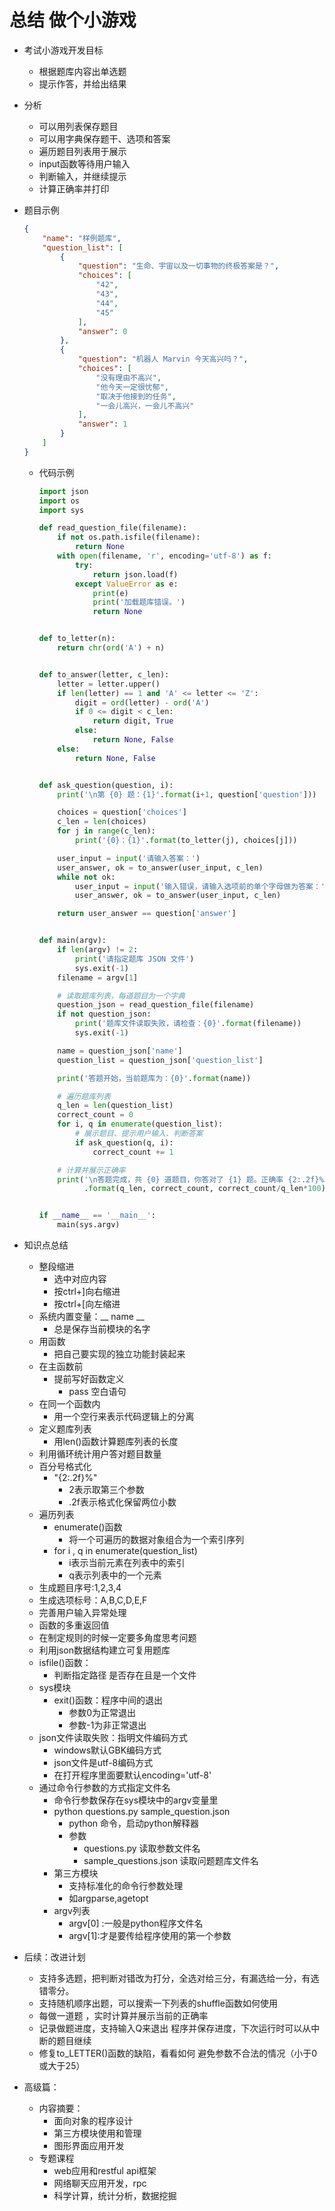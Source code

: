 # 总结 做个小游戏 

- 考试小游戏开发目标

  - 根据题库内容出单选题 
  - 提示作答，并给出结果

- 分析

  - 可以用列表保存题目
  - 可以用字典保存题干、选项和答案
  - 遍历题目列表用于展示
  - input函数等待用户输入
  - 判断输入，并继续提示
  - 计算正确率并打印

- 题目示例

  ```json
  {
      "name": "样例题库",
      "question_list": [
          {
              "question": "生命、宇宙以及一切事物的终极答案是？",
              "choices": [
                  "42",
                  "43",
                  "44",
                  "45"
              ],
              "answer": 0
          },
          {
              "question": "机器人 Marvin 今天高兴吗？",
              "choices": [
                  "没有理由不高兴",
                  "他今天一定很忧郁",
                  "取决于他接到的任务",
                  "一会儿高兴，一会儿不高兴"
              ],
              "answer": 1
          }
      ]
  }
  ```

  - 代码示例

    ```python
    import json
    import os
    import sys
    
    def read_question_file(filename):
        if not os.path.isfile(filename):
            return None
        with open(filename, 'r', encoding='utf-8') as f:
            try:
                return json.load(f)
            except ValueError as e:
                print(e)
                print('加载题库错误。')
                return None
    
    
    def to_letter(n):
        return chr(ord('A') + n)
    
    
    def to_answer(letter, c_len):
        letter = letter.upper()
        if len(letter) == 1 and 'A' <= letter <= 'Z':
            digit = ord(letter) - ord('A')
            if 0 <= digit < c_len:
                return digit, True
            else:
                return None, False
        else:
            return None, False
    
    
    def ask_question(question, i):
        print('\n第 {0} 题：{1}'.format(i+1, question['question']))
    
        choices = question['choices']
        c_len = len(choices)
        for j in range(c_len):
            print('{0}：{1}'.format(to_letter(j), choices[j]))
    
        user_input = input('请输入答案：')
        user_answer, ok = to_answer(user_input, c_len)
        while not ok:
            user_input = input('输入错误，请输入选项前的单个字母做为答案：')
            user_answer, ok = to_answer(user_input, c_len)
    
        return user_answer == question['answer']
    
    
    def main(argv):
        if len(argv) != 2:
            print('请指定题库 JSON 文件')
            sys.exit(-1)
        filename = argv[1]
    
        # 读取题库列表，每道题目为一个字典
        question_json = read_question_file(filename)
        if not question_json:
            print('题库文件读取失败，请检查：{0}'.format(filename))
            sys.exit(-1)
    
        name = question_json['name']
        question_list = question_json['question_list']
    
        print('答题开始，当前题库为：{0}'.format(name))
    
        # 遍历题库列表
        q_len = len(question_list)
        correct_count = 0
        for i, q in enumerate(question_list):
            # 展示题目、提示用户输入、判断答案
            if ask_question(q, i):
                correct_count += 1
    
        # 计算并展示正确率
        print('\n答题完成，共 {0} 道题目，你答对了 {1} 题。正确率 {2:.2f}%。'
              .format(q_len, correct_count, correct_count/q_len*100))
    
    
    if __name__ == '__main__':
        main(sys.argv)
    ```

- 知识点总结

  - 整段缩进
    - 选中对应内容
    - 按ctrl+]向右缩进
    - 按ctrl+[向左缩进
  - 系统内置变量：__ name __
    - 总是保存当前模块的名字
  - 用函数
    - 把自己要实现的独立功能封装起来
  - 在主函数前
    - 提前写好函数定义
      - pass 空白语句
  - 在同一个函数内
    - 用一个空行来表示代码逻辑上的分离
  - 定义题库列表
    - 用len()函数计算题库列表的长度
  - 利用循环统计用户答对题目数量
  - 百分号格式化
    - "{2:.2f}%"
      - 2表示取第三个参数
      - .2f表示格式化保留两位小数
  - 遍历列表
    - enumerate()函数
      - 将一个可遍历的数据对象组合为一个索引序列
    - for i , q in enumerate(question_list)
      - i表示当前元素在列表中的索引 
      - q表示列表中的一个元素
  - 生成题目序号:1,2,3,4
  - 生成选项标号：A,B,C,D,E,F
  - 完善用户输入异常处理
  - 函数的多重返回值
  - 在制定规则的时候一定要多角度思考问题
  - 利用json数据结构建立可复用题库
  - isfile()函数：
    - 判断指定路径 是否存在且是一个文件
  - sys模块
    - exit()函数：程序中间的退出 
      - 参数0为正常退出 
      - 参数-1为非正常退出 
  - json文件读取失败：指明文件编码方式
    - windows默认GBK编码方式
    - json文件是utf-8编码方式
    - 在打开程序里面要默认encoding='utf-8'
  - 通过命令行参数的方式指定文件名
    - 命令行参数保存在sys模块中的argv变量里
    - python questions.py sample_question.json
      - python 命令，启动python解释器
      - 参数
        - questions.py 读取参数文件名
        - sample_questions.json 读取问题题库文件名
    - 第三方模块
      - 支持标准化的命令行参数处理
      - 如argparse,agetopt
    - argv列表
      - argv[0] :一般是python程序文件名
      - argv[1]:才是要传给程序使用的第一个参数

- 后续：改进计划
  - 支持多选题，把判断对错改为打分，全选对给三分，有漏选给一分，有选错零分。
  - 支持随机顺序出题，可以搜索一下列表的shuffle函数如何使用
  - 每做一道题 ，实时计算并展示当前的正确率
  - 记录做题进度，支持输入Q来退出 程序并保存进度，下次运行时可以从中断的题目继续 
  - 修复to_LETTER()函数的缺陷，看看如何 避免参数不合法的情况（小于0或大于25）
- 高级篇：
  - 内容摘要：
    - 面向对象的程序设计
    - 第三方模块使用和管理
    - 图形界面应用开发
  - 专题课程
    - web应用和restful api框架
    - 网络聊天应用开发，rpc
    - 科学计算，统计分析，数据挖掘





